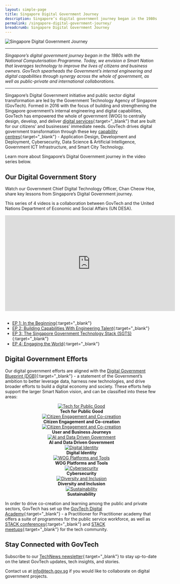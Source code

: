 ```yaml
---
layout: simple-page
title: Singapore Digital Government Journey
description: Singapore’s digital government journey began in the 1980s with the National Computerisation Programme. We have since started on building a Smart Nation for everyone.
permalink: /singapore-digital-government-journey/
breadcrumb: Singapore Digital Government Journey
---
```


![Singapore Digital Government Journey](/images/digital-transformation/Singapore-digital-government-header-banner.png)

---

*Singapore’s digital government journey began in the 1980s with the National Computerisation Programme. Today, we envision a Smart Nation that leverages technology to improve the lives of citizens and business owners. GovTech spearheads the Government’s internal engineering and digital capabilities through synergy across the whole of government, as well as public-private and international collaborations.*

---

Singapore’s Digital Government initiative and public sector digital transformation are led by the Government Technology Agency of Singapore (GovTech). Formed in 2016 with the focus of building and strengthening the Singapore government’s internal engineering and digital capabilities, GovTech has empowered the whole of government (WOG) to centrally design, develop, and deliver [digital services](https://www.tech.gov.sg/products-and-services/){:target="_blank"} that are built for our citizens’ and businesses’ immediate needs. GovTech drives digital government transformation through these key [capability centres](https://www.tech.gov.sg/digital-government-transformation/#capability-centres){:target="_blank"} - Application Design, Development and Deployment, Cybersecurity, Data Science & Artificial Intelligence, Government ICT Infrastructure, and Smart City Technology.

Learn more about Singapore’s Digital Government journey in the video series below.

## Our Digital Government Story

Watch our Government Chief Digital Technology Officer, Chan Cheow Hoe, share key lessons from Singapore’s Digital Government journey. 

This series of 4 videos is a collaboration between GovTech and the United Nations Department of Economic and Social Affairs (UN DESA).

<div class="bp-youtube">

<iframe width="560" height="315" src="https://www.youtube.com/embed/1qJ8aQdDQvw?si=dbMWMvdjakK11JUB" title="YouTube video player" frameborder="0" allow="accelerometer; autoplay; clipboard-write; encrypted-media; gyroscope; picture-in-picture; web-share" allowfullscreen></iframe>

</div>

<br>

* [EP 1: In the Beginning](https://youtu.be/1qJ8aQdDQvw?si=pDtRQEPFnlRs-ERD){:target="_blank"}
* [EP 2: Building Capabilities With Engineering Talent](https://youtu.be/TEmIuECWBHM?si=8Ed4AtQJlXHiKbHv){:target="_blank"}
* [EP 3: The Singapore Government Technology Stack (SGTS)](https://youtu.be/Wfc-Vg5KC8w?si=4KGA0jnDGvUkU-E7){:target="_blank"}
* [EP 4: Engaging the World](https://youtu.be/wzko3Bef8Fk?si=tY9YQeT9gDJRhHkY){:target="_blank"}

## Digital Government Efforts

Our digital government efforts are aligned with the [Digital Government Blueprint (DGB)](https://www.tech.gov.sg/digital-government-blueprint/){:target="_blank"} - a statement of the Government’s ambition to better leverage data, harness new technologies, and drive broader efforts to build a digital economy and society. These efforts help support the larger Smart Nation vision, and can be classified into these few areas:

<div class="row">
  <div class="col" style="text-align: center">
    <a href="/singapore-digital-government-journey/tech-for-public-good" target="_blank">
      <img src="/images/digital-transformation/01-Tech for Public Good.png" alt="Tech for Public Good" /></a>
    <figcaption><b>Tech for Public Good</b></figcaption>
  </div>

  <div class="col" style="text-align: center">
    <a href="/singapore-digital-government-journey/citizen-engagement-and-cocreation" target="_blank">
      <img src="/images/digital-transformation/02-Citizen Engagement.png" alt="Citizen Engagement and Co-creation" /></a>
    <figcaption><b>Citizen Engagement and Co-creation</b></figcaption>
  </div>
	
  <div class="col" style="text-align: center">
    <a href="/singapore-digital-government-journey/user-and-business-journeys" target="_blank">
      <img src="/images/digital-transformation/03-User Business Journey.png" alt="Citizen Engagement and Co-creation" /></a>
    <figcaption><b>User and Business Journeys</b></figcaption>
  </div>
</div>

<div class="row">
  <div class="col" style="text-align: center">
     <a href="/singapore-digital-government-journey/ai-and-data-driven-government" target="_blank">
      <img src="/images/digital-transformation/04-Data Driven Gov AI.png" alt="AI and Data Driven Government" /></a>
    <figcaption><b>AI and Data Driven Government</b></figcaption>
  </div>


  <div class="col" style="text-align: center">
    <a href="/singapore-digital-government-journey/digital-identity" target="_blank">
      <img src="/images/digital-transformation/05-Digital Identity.png" alt="Digital Identity" /></a>
    <figcaption><b>Digital Identity</b></figcaption>
  </div>

  <div class="col" style="text-align: center">
    <a href="/singapore-digital-government-journey/wog-platforms-and-tools" target="_blank">
      <img src="/images/digital-transformation/06-WOG Platforms Tools.png" alt="WOG Platforms and Tools" /></a>
    <figcaption><b>WOG Platforms and Tools</b></figcaption>
  </div>
</div>

<div class="row">
  <div class="col" style="text-align: center">
    <a href="/singapore-digital-government-journey/cybersecurity" target="_blank">
      <img src="/images/digital-transformation/07-Cybersecurity.png" alt="Cybersecurity" /></a>
    <figcaption><b>Cybersecurity</b></figcaption>
  </div>

  <div class="col" style="text-align: center">
    <a href="/singapore-digital-government-journey/diversity-and-inclusion" target="_blank">
      <img src="/images/digital-transformation/08-Diversity Inclusion.png" alt="Diversity and Inclusion" /></a>
    <figcaption><b>Diversity and Inclusion</b></figcaption>
  </div>

  <div class="col" style="text-align: center">
    <a href="/singapore-digital-government-journey/sustainability" target="_blank">
      <img src="/images/digital-transformation/09-Sustainability.png" alt="Sustainability" /></a>
    <figcaption><b>Sustainability</b></figcaption>
  </div>
</div>


In order to drive co-creation and learning among the public and private sectors, GovTech has set up the [GovTech Digital Academy](https://www.thedigitalacademy.tech.gov.sg){:target="_blank"} - a Practitioner for Practitioner academy that offers a suite of programmes for the public service workforce, as well as [STACK conferences](https://www.developer.tech.gov.sg/communities/events/conferences/){:target="_blank"} and [STACK meetups](https://www.developer.tech.gov.sg/communities/events/stack-meetups/){:target="_blank"} for the tech community.

## Stay Connected with GovTech

Subscribe to our [TechNews newsletter](https://www.tech.gov.sg/media/technews/subscribe){:target="_blank"} to stay up-to-date on the latest GovTech updates, tech insights, and stories. 

Contact us at <info@tech.gov.sg> if you would like to collaborate on digital government projects.


